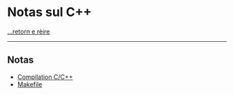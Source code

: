 # Notas sul C++

[...retorn e rèire](../../../README.md)

---

## Notas

* [Compilation C/C++](./notes/compilation.md)
* [Makefile](./notes/makefile.md)